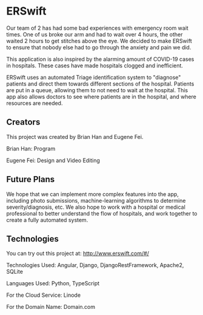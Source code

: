 # ERSwift

Our team of 2 has had some bad experiences with emergency room wait times. One of us broke our arm and had to wait over 4 hours, the other waited 2 hours to get stitches above the eye. We decided to make ERSwift to ensure that nobody else had to go through the anxiety and pain we did. 

This application is also inspired by the alarming amount of COVID-19 cases in hospitals. These cases have made hospitals clogged and inefficient.

ERSwift uses an automated Triage identification system to "diagnose" patients and direct them towards different sections of the hospital. Patients are put in a queue, allowing them to not need to wait at the hospital. This app also allows doctors to see where patients are in the hospital, and where resources are needed.


## Creators

This project was created by Brian Han and Eugene Fei.

Brian Han: Program

Eugene Fei: Design and Video Editing


## Future Plans

We hope that we can implement more complex features into the app, including photo submissions, machine-learning algorithms to determine severity/diagnosis, etc. We also hope to work with a hospital or medical professional to better understand the flow of hospitals, and work together to create a fully automated system.

## Technologies

You can try out this project at: http://www.erswift.com/#/

Technologies Used: Angular, Django, DjangoRestFramework, Apache2, SQLite

Languages Used: Python, TypeScript

For the Cloud Service: Linode

For the Domain Name: Domain.com